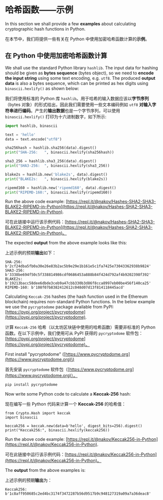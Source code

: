 # 哈希函数——示例

In this section we shall provide a few **examples** about calculating cryptographic hash functions in Python.

在本节中，我们将提供一些有关在 Python 中使用加密哈希函数计算的**示例**。

## 在 Python 中使用加密哈希函数计算

We shall use the standard Python library `hashlib`. The input data for hashing should be given as **bytes sequence** \(bytes object\), so we need to **encode the input string** using some text encoding, e.g. `utf8`. The produced **output data** is also a bytes sequence, which can be printed as hex digits using `binascii.hexlify()` as shown below:

我们将使用标准的 Python 库 `hashlib`。用于哈希的输入数据应该以**字节序列**（bytes 对象）的形式给出，因此我们需要使用一些文本编码例如 `utf8` **对输入字符串进行编码**。产生的**输出数据**也是一个字节序列，可以使用 `binascii.hexlify()` 打印为十六进制数字，如下所示:

```python
import hashlib, binascii

text = 'hello'
data = text.encode("utf8")

sha256hash = hashlib.sha256(data).digest()
print("SHA-256:   ", binascii.hexlify(sha256hash))

sha3_256 = hashlib.sha3_256(data).digest()
print("SHA3-256:  ", binascii.hexlify(sha3_256))

blake2s = hashlib.new('blake2s', data).digest()
print("BLAKE2s:   ", binascii.hexlify(blake2s))

ripemd160 = hashlib.new('ripemd160', data).digest()
print("RIPEMD-160:", binascii.hexlify(ripemd160))
```

Run the above code example: [https://repl.it/@nakov/Hashes-SHA2-SHA3-BLAKE2-RIPEMD-in-Python](https://repl.it/@nakov/Hashes-SHA2-SHA3-BLAKE2-RIPEMD-in-Python).

可在此链接中运行该示例代码：[https://repl.it/@nakov/Hashes-SHA2-SHA3-BLAKE2-RIPEMD-in-Python](https://repl.it/@nakov/Hashes-SHA2-SHA3-BLAKE2-RIPEMD-in-Python)。

The expected **output** from the above example looks like this:

上述示例的预期**输出**如下：

```text
SHA-256:    b'2cf24dba5fb0a30e26e83b2ac5b9e29e1b161e5c1fa7425e73043362938b9824'
SHA3-256:   b'3338be694f50c5f338814986cdf0686453a888b84f424d792af4b9202398f392'
BLAKE2s:    b'19213bacc58dee6dbde3ceb9a47cbb330b3d86f8cca8997eb00be456f140ca25'
RIPEMD-160: b'108f07b8382412612c048d07d13f814118445acd'
```

Calculating `Keccak-256` hashes \(the hash function used in the Ethereum blockchain\) requires non-standard Python functions. In the below example we use the `pycryptodome` package available from PyPI: [https://pypi.org/project/pycryptodome](https://pypi.org/project/pycryptodome).

计算 `Keccak-256` 哈希（以太坊区块链中使用的哈希函数）需要非标准的 Python 函数。在以下示例中，我们使用可从 PyPI 获得的 `pycryptodome` 软件包：[https://pypi.org/project/pycryptodome](https://pypi.org/project/pycryptodome)。

First install "pycryptodome" \([https://www.pycryptodome.org](https://www.pycryptodome.org)\)

首先安装 `pycryptodome` 软件包（[https://www.pycryptodome.org](https://www.pycryptodome.org)）。

```python
pip install pycryptodome
```

Now write some Python code to calculate a **Keccak-256** hash:

现在编写一些 Python 代码来计算一个 **Keccak-256** 的哈希值：

```text
from Crypto.Hash import keccak
import binascii

keccak256 = keccak.new(data=b'hello', digest_bits=256).digest()
print("Keccak256:", binascii.hexlify(keccak256))
```

Run the above code example: [https://repl.it/@nakov/Keccak256-in-Python](https://repl.it/@nakov/Keccak256-in-Python).

可在此链接中运行该示例代码：[https://repl.it/@nakov/Keccak256-in-Python](https://repl.it/@nakov/Keccak256-in-Python)。

The **output** from the above examples is:

上述示例的预期**输出**为：

```text
Keccak256: b'1c8aff950685c2ed4bc3174f3472287b56d9517b9c948127319a09a7a36deac8'
```

